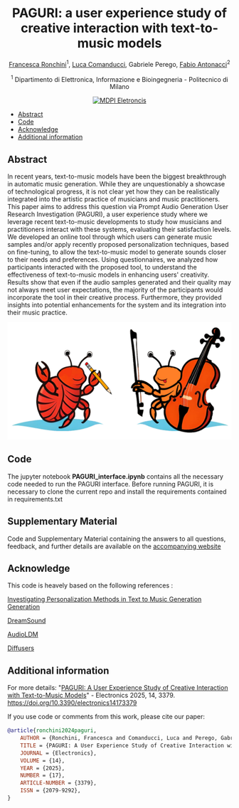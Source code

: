 <div align="center">

# PAGURI: a user experience study of creative interaction with text-to-music models

<!-- <img width="700px" src="docs/new-generic-style-transfer-headline.svg"> -->
 
[Francesca Ronchini](https://www.linkedin.com/in/francesca-ronchini/)<sup>1</sup>, [Luca Comanducci](https://www.linkedin.com/in/lucacomanducci/), Gabriele Perego, [Fabio Antonacci](https://scholar.google.com/citations?user=9e2rt3gAAAAJ&hl=en&oi=ao)<sup>2</sup>

<sup>1</sup> Dipartimento di Elettronica, Informazione e Bioingegneria - Politecnico di Milano<br>
    
[![MDPI Eletroncis](https://img.shields.io/badge/Eletronics-20799292-blue.svg)](https://www.mdpi.com/2079-9292/14/17/3379)

</div>

<!-- START doctoc generated TOC please keep comment here to allow auto update -->
<!-- DON'T EDIT THIS SECTION, INSTEAD RE-RUN doctoc TO UPDATE -->
<!-- DON'T EDIT THIS SECTION, INSTEAD RE-RUN doctoc TO UPDATE -->

- [Abstract](#abstract)
- [Code](#code)
- [Acknowledge](#acknowledge)
- [Additional information](#additional-information)

<!-- END doctoc generated TOC please keep comment here to allow auto update -->

## Abstract
In recent years, text-to-music models have been the biggest breakthrough in automatic music generation. While they are unquestionably a showcase of technological progress, it is not clear yet how they can be realistically integrated into the artistic practice of musicians and music practitioners. This paper aims to address this question via Prompt Audio Generation User Research Investigation (PAGURI), a user experience study where we leverage recent text-to-music developments to study how musicians and practitioners interact with these systems, evaluating their satisfaction levels. We developed an online tool through which users can generate music samples and/or apply recently proposed personalization techniques, based on fine-tuning, to allow the text-to-music model to generate sounds closer to their needs and preferences. Using questionnaires, we analyzed how participants interacted with the proposed tool, to understand the effectiveness of text-to-music models in enhancing users' creativity. Results show that even if the audio samples generated and their quality may not always meet user expectations, the majority of the participants would incorporate the tool in their creative process. Furthermore, they provided insights into potential enhancements for the system and its integration into their music practice. 

![image](docs/figures/PAGURI_Logo.png)

## Code

The jupyter notebook **PAGURI_interface.ipynb** contains all the necessary code needed to run the PAGURI interface. Before running PAGURI, it is necessary to clone the current repo and install the requirements contained in requirements.txt

## Supplementary Material

Code and Supplementary Material containing the answers to all questions, feedback, and further details are available on the [accompanying website](https://ronfrancesca.github.io/PAGURI/)

## Acknowledge
This code is heavely based on the following references : 

[Investigating Personalization Methods in Text to Music Generation Generation](https://arxiv.org/abs/2309.11140)

[DreamSound](https://zelaki.github.io/)

[AudioLDM](https://github.com/haoheliu/AudioLDM)

[Diffusers](https://github.com/huggingface/diffusers) 


## Additional information

For more details:
"[PAGURI: A User Experience Study of Creative Interaction with Text-to-Music Models](https://www.mdpi.com/2079-9292/14/17/3379)" - Electronics 2025, 14, 3379. https://doi.org/10.3390/electronics14173379

If you use code or comments from this work, please cite our paper:

```BibTex
@article{ronchini2024paguri,
    AUTHOR = {Ronchini, Francesca and Comanducci, Luca and Perego, Gabriele and Antonacci, Fabio},
    TITLE = {PAGURI: A User Experience Study of Creative Interaction with Text-to-Music Models},
    JOURNAL = {Electronics},
    VOLUME = {14},
    YEAR = {2025},
    NUMBER = {17},
    ARTICLE-NUMBER = {3379},
    ISSN = {2079-9292},
}
```

